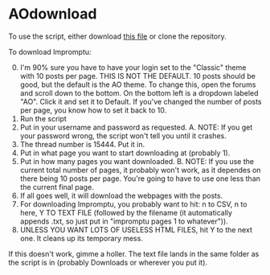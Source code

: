 # AOdownload
To use the script, either download [this file](https://github.com/AidanRB/AOdownload/blob/master/downloadThread.py) or clone the repository.

To download Impromptu:

0. I'm 90% sure you have to have your login set to the "Classic" theme with 10 posts per page.  THIS IS NOT THE DEFAULT.  10 posts should be good, but the default is the AO theme.  To change this, open the forums and scroll down to the bottom.  On the bottom left is a dropdown labeled "AO".  Click it and set it to Default.  If you've changed the number of posts per page, you know how to set it back to 10.
1. Run the script
2. Put in your username and password as requested.
  A. NOTE: If you get your password wrong, the script won't tell you until it crashes.
3. The thread number is 15444.  Put it in.
4. Put in what page you want to start downloading at (probably 1).
5. Put in how many pages you want downloaded.
  B. NOTE: If you use the current total number of pages, it probably won't work, as it dependes on there being 10 posts per page.  You're going to have to use one less than the current final page.
6. If all goes well, it will download the webpages with the posts.
7. For downloading Impromptu, you probably want to hit: n to CSV, n to here, Y TO TEXT FILE (followed by the filename (it automatically appends .txt, so just put in "impromptu pages 1 to whatever")).
8. UNLESS YOU WANT LOTS OF USELESS HTML FILES, hit Y to the next one.  It cleans up its temporary mess.

If this doesn't work, gimme a holler.  The text file lands in the same folder as the script is in (probably Downloads or wherever you put it).
